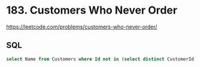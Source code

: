 # 183. Customers Who Never Order

https://leetcode.com/problems/customers-who-never-order/

## SQL

```sql
select Name from Customers where Id not in (select distinct CustomerId from Orders)
```
